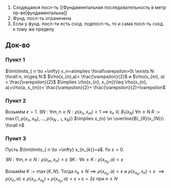 1. Сходящаяся посл-ть [[Фундаментальная последовательность в метр пр-ве|фундаментальна]]
2. Фунд. посл-ть ограничена
3. Если у фунд. посл-ти есть сход. подпосл-ть, то и сама посл-ть сход. к тому же пределу
## Док-во
### Пункт 1

$\lim\limits_{ n \to +\infty} x_n=a\implies \forall\varepsilon>0\ \exists N: \forall n, m\geq N:$ $\rho(x_{n},a)< \frac{\varepsilon}{2}$ и $\rho(x_{m}, a)< \frac{\varepsilon}{2}$ $\implies \rho(x_{n}, x_{m})\leq \rho(x_{n}, a)+\rho(a, x_{m})< \frac{\varepsilon}{2}+ \frac{\varepsilon}{2}=\varepsilon$
### Пункт 2

Возьмём $\varepsilon =1$. $\exists N: \forall m, n\geq N: \rho(x_{n}, x_{m})<1$ $\implies$ $x_{n} \in B_{1}(x_{N})\ \forall n\geq N$ $R:= \max\{ 1, \rho(x_{n}, x_{N}), \dots, \rho(x_{N-1}, x_{N}) \}$ $\implies x_{n} \in \overline{B}_{R}(x_{N})\ \forall n$
### Пункт 3

Пусть $\lim\limits_{ n \to +\infty} x_{n_{k}}=a$. fix $\varepsilon>0$.

$\exists N: \forall m, n\geq N: \rho(x_{m}, x_{n})<\varepsilon$
$\exists K: \forall k\geq K: \rho(x_{n_{k}}, a)<\varepsilon$

Возьмём $K:=\max\{ K, N \}$. Тогда $n_{k}\geq N \implies \rho(x_{n_{k}}, a)<\varepsilon$ и $\rho(x_{n_{k}}, x_{n})<\varepsilon$ $\implies \rho(x_{n}, a)\leq \rho(x_{n}, x_{n_{k}})+\rho(x_{n_{k}}, a)<\varepsilon+\varepsilon=2\varepsilon$ при $n\geq N$